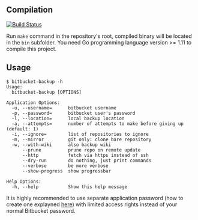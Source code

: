 ## Compilation

[![Build Status](https://travis-ci.org/thekvs/bitbucket-backup.svg?branch=master)](https://travis-ci.org/thekvs/bitbucket-backup)

Run `make` command in the repository's root, compiled binary will be located in the `bin` subfolder. You need Go programming language version >= 1.11 to compile this project.

## Usage

```
$ bitbucket-backup -h
Usage:
  bitbucket-backup [OPTIONS]

Application Options:
  -u, --username=      bitbucket username
  -p, --password=      bitbucket user's password
  -l, --location=      local backup location
  -a, --attempts=      number of attempts to make before giving up (default: 1)
  -i, --ignore=        list of repositories to ignore
  -m, --mirror         git only: clone bare repository
  -w, --with-wiki      also backup wiki
      --prune          prune repo on remote update
      --http           fetch via https instead of ssh
      --dry-run        do nothing, just print commands
      --verbose        be more verbose
      --show-progress  show progressbar

Help Options:
  -h, --help           Show this help message
```

It is highly recommended to use separate application password (how to create one explayned [here](https://confluence.atlassian.com/bitbucket/app-passwords-828781300.html)) with limited access rights instead of your normal Bitbucket password.
